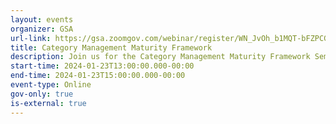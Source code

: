 ```yaml
---
layout: events
organizer: GSA
url-link: https://gsa.zoomgov.com/webinar/register/WN_JvOh_b1MQT-bFZPCGxQ_ng?utm_medium=email&utm_source=govDelivery#/registration
title: Category Management Maturity Framework
description: Join us for the Category Management Maturity Framework Seminar!
start-time: 2024-01-23T13:00:00.000-00:00
end-time: 2024-01-23T15:00:00.000-00:00
event-type: Online
gov-only: true
is-external: true
---
```

